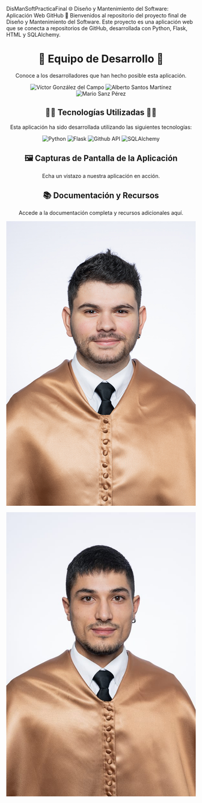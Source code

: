 

DisManSoftPracticaFinal
🌐 Diseño y Mantenimiento del Software: Aplicación Web GitHub 🚀
Bienvenidos al repositorio del proyecto final de Diseño y Mantenimiento del Software. Este proyecto es una aplicación web que se conecta a repositorios de GitHub, desarrollada con Python, Flask, HTML y SQLAlchemy.

<h1 align="center">🌟 Equipo de Desarrollo 🌟</h1>
<p align="center">Conoce a los desarrolladores que han hecho posible esta aplicación.</p>
<div align="center">
  <!-- Victor Gonzalez -->
  <img src="https://img.shields.io/badge/Victor_Gonzalez-Desarrollador_Python-blueviolet?style=for-the-badge&logo=python" alt="Víctor González del Campo">
  <!-- Alberto Santos -->
  <img src="https://img.shields.io/badge/Alberto_Santos-Experto_Flask-brightgreen?style=for-the-badge&logo=flask" alt="Alberto Santos Martínez">
  <!-- Mario Sanz -->
  <img src="https://img.shields.io/badge/Mario_Sanz-Especialista_SQL-orange?style=for-the-badge&logo=html5" alt="Mario Sanz Pérez">
</div>
<h2 align="center">👨‍💻 Tecnologías Utilizadas 👩‍💻</h2>
<p align="center">Esta aplicación ha sido desarrollada utilizando las siguientes tecnologías:</p>
<div align="center">
  <!-- Tecnologías -->
  <img src="https://img.shields.io/badge/Python-3776AB?style=for-the-badge&logo=python&logoColor=white" alt="Python">
  <img src="https://img.shields.io/badge/Flask-000000?style=for-the-badge&logo=flask&logoColor=white" alt="Flask">
  <img src="https://img.shields.io/badge/Github API-E34F26?style=for-the-badge&logo=html5&logoColor=white" alt="Github API">
  <img src="https://img.shields.io/badge/SQLAlchemy-FF694F?style=for-the-badge&logo=sqlite&logoColor=white" alt="SQLAlchemy">
  <!-- Añade más si es necesario -->
</div>
<h2 align="center">🖼️ Capturas de Pantalla de la Aplicación</h2>
<p align="center">Echa un vistazo a nuestra aplicación en acción.</p>
<div align="center">
  <!-- Puedes añadir imágenes del proyecto aquí -->
  <!-- Ejemplo: <img src="URL_DE_LA_IMAGEN" alt="Captura de Pantalla"> -->
</div>
<h2 align="center">📚 Documentación y Recursos</h2>
<p align="center">Accede a la documentación completa y recursos adicionales aquí.</p>
<div align="center">
  <!-- Enlaces a documentación -->
  <!-- Ejemplo: <a href="URL_DE_LA_DOCUMENTACION">Documentación</a> -->
</div>


![Descripción de Alberto](https://github.com/DisenoYMantenimientoDelSoftwarePFinal/DisManSoftPracticaFinal/blob/main/images/Alberto.jpg)

![Descripción de Victor](https://github.com/DisenoYMantenimientoDelSoftwarePFinal/DisManSoftPracticaFinal/blob/main/images/Victor.jpeg)

